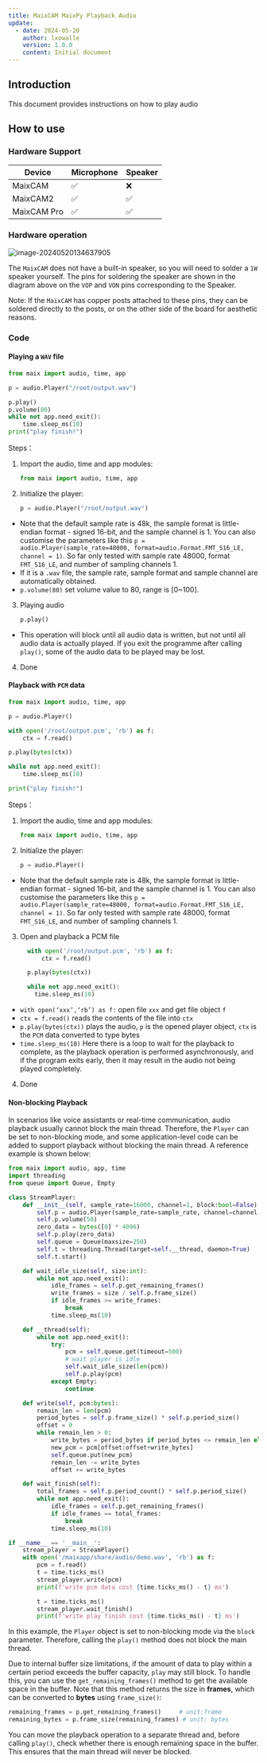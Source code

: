 ```yaml
---
title: MaixCAM MaixPy Playback Audio
update:
  - date: 2024-05-20
    author: lxowalle
    version: 1.0.0
    content: Initial document
---
```


## Introduction

This document provides instructions on how to play audio


## How to use

### Hardware Support

| Device      | Microphone | Speaker |
| ----------- | ---------- | ------- |
| MaixCAM     | ✅          | ❌       |
| MaixCAM2    | ✅          | ✅       |
| MaixCAM Pro | ✅          | ✅       |

### Hardware operation

![image-20240520134637905](../../../static/image/maixcam_hardware_back.png)

The `MaixCAM` does not have a built-in speaker, so you will need to solder a `1W` speaker yourself. The pins for soldering the speaker are shown in the diagram above on the `VOP` and `VON` pins corresponding to the Speaker.

Note: If the `MaixCAM` has copper posts attached to these pins, they can be soldered directly to the posts, or on the other side of the board for aesthetic reasons.

### Code

#### Playing a `WAV` file

```python
from maix import audio, time, app

p = audio.Player("/root/output.wav")

p.play()
p.volume(80)
while not app.need_exit():
    time.sleep_ms(10)
print("play finish!")
```

Steps：


1. Import the audio, time and app modules:

   ```python
   from maix import audio, time, app
   ```

2. Initialize the player:

   ```python
   p = audio.Player("/root/output.wav")
   ```
  - Note that the default sample rate is 48k, the sample format is little-endian format - signed 16-bit, and the sample channel is 1. You can also customise the parameters like this `p = audio.Player(sample_rate=48000, format=audio.Format.FMT_S16_LE, channel = 1)`. So far only tested with sample rate 48000, format `FMT_S16_LE`, and number of sampling channels 1.
  - If it is a `.wav` file, the sample rate, sample format and sample channel are automatically obtained.
  - `p.volume(80)` set volume value to 80, range is [0~100].

3. Playing audio

   ```python
   p.play()
   ```

  - This operation will block until all audio data is written, but not until all audio data is actually played. If you exit the programme after calling `play()`, some of the audio data to be played may be lost.

4. Done


#### Playback with `PCM` data

```python
from maix import audio, time, app

p = audio.Player()

with open('/root/output.pcm', 'rb') as f:
    ctx = f.read()

p.play(bytes(ctx))

while not app.need_exit():
    time.sleep_ms(10)

print("play finish!")
```

Steps：


1. Import the audio, time and app modules:

   ```python
   from maix import audio, time, app
   ```

2. Initialize the player:

   ```python
   p = audio.Player()
   ```
  - Note that the default sample rate is 48k, the sample format is little-endian format - signed 16-bit, and the sample channel is 1. You can also customise the parameters like this `p = audio.Player(sample_rate=48000, format=audio.Format.FMT_S16_LE, channel = 1)`. So far only tested with sample rate 48000, format `FMT_S16_LE`, and number of sampling channels 1.

3. Open and playback a PCM file

   ```python
     with open('/root/output.pcm', 'rb') as f:
         ctx = f.read()
   
     p.play(bytes(ctx))
   
     while not app.need_exit():
       time.sleep_ms(10)
   ```

  - `with open(‘xxx’,‘rb’) as f:` open file `xxx` and get file object `f`
  - `ctx = f.read()` reads the contents of the file into `ctx`
  - `p.play(bytes(ctx))` plays the audio, `p` is the opened player object, `ctx` is the `PCM` data converted to type bytes
  - `time.sleep_ms(10)` Here there is a loop to wait for the playback to complete, as the playback operation is performed asynchronously, and if the program exits early, then it may result in the audio not being played completely.

4. Done

#### Non-blocking Playback

In scenarios like voice assistants or real-time communication, audio playback usually cannot block the main thread. Therefore, the `Player` can be set to non-blocking mode, and some application-level code can be added to support playback without blocking the main thread. A reference example is shown below:

```python
from maix import audio, app, time
import threading
from queue import Queue, Empty

class StreamPlayer:
    def __init__(self, sample_rate=16000, channel=1, block:bool=False):
        self.p = audio.Player(sample_rate=sample_rate, channel=channel, block=block)
        self.p.volume(50)
        zero_data = bytes([0] * 4096)
        self.p.play(zero_data)
        self.queue = Queue(maxsize=250)
        self.t = threading.Thread(target=self.__thread, daemon=True)
        self.t.start()

    def wait_idle_size(self, size:int):
        while not app.need_exit():
            idle_frames = self.p.get_remaining_frames()
            write_frames = size / self.p.frame_size()
            if idle_frames >= write_frames:
                break
            time.sleep_ms(10)

    def __thread(self):
        while not app.need_exit():
            try:
                pcm = self.queue.get(timeout=500)
                # wait player is idle
                self.wait_idle_size(len(pcm))
                self.p.play(pcm)
            except Empty:
                continue

    def write(self, pcm:bytes):
        remain_len = len(pcm)
        period_bytes = self.p.frame_size() * self.p.period_size()
        offset = 0
        while remain_len > 0:
            write_bytes = period_bytes if period_bytes <= remain_len else period_bytes - remain_len
            new_pcm = pcm[offset:offset+write_bytes]
            self.queue.put(new_pcm)
            remain_len -= write_bytes
            offset += write_bytes

    def wait_finish(self):
        total_frames = self.p.period_count() * self.p.period_size()
        while not app.need_exit():
            idle_frames = self.p.get_remaining_frames()
            if idle_frames == total_frames:
                break
            time.sleep_ms(10)

if __name__ == '__main__':
    stream_player = StreamPlayer()
    with open('/maixapp/share/audio/demo.wav', 'rb') as f:
        pcm = f.read()
        t = time.ticks_ms()
        stream_player.write(pcm)
        print(f'write pcm data cost {time.ticks_ms() - t} ms')

        t = time.ticks_ms()
        stream_player.wait_finish()
        print(f'write play finish cost {time.ticks_ms() - t} ms')
```

In this example, the `Player` object is set to non-blocking mode via the `block` parameter. Therefore, calling the `play()` method does not block the main thread.

Due to internal buffer size limitations, if the amount of data to play within a certain period exceeds the buffer capacity, `play` may still block. To handle this, you can use the `get_remaining_frames()` method to get the available space in the buffer. Note that this method returns the size in **frames**, which can be converted to **bytes** using `frame_size()`:

```python
remaining_frames = p.get_remaining_frames()		# unit:frame
remaining_bytes = p.frame_size(remaining_frames) # unit: bytes
```

You can move the playback operation to a separate thread and, before calling `play()`, check whether there is enough remaining space in the buffer. This ensures that the main thread will never be blocked.